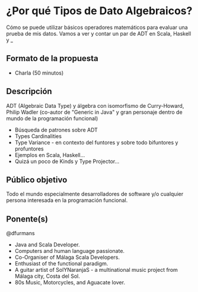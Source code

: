 # ¿Por qué Tipos de Dato Algebraicos?

Cómo se puede utilizar básicos operadores matemáticos para evaluar una prueba de mis datos.
Vamos a ver y contar un par de ADT en Scala, Haskell y _ 

## Formato de la propuesta

* Charla (50 minutos)

## Descripción

ADT (Algebraic Data Type) y álgebra con isomorfismo de Curry-Howard, Philip Wadler (co-autor de "Generic in Java" y gran personaje dentro de mundo de la programación funcional)

- Búsqueda de patrones sobre ADT
- Types Cardinalities
- Type Variance - en contexto del funtores y sobre todo bifuntores y profuntores
- Ejemplos en Scala, Haskell...
- Quizá un poco de Kinds y Type Projector...


## Público objetivo

Todo el mundo especialmente desarrolladores de software y/o cualquier persona interesada en la programación funcional.

## Ponente(s)

@dfurmans
- Java and Scala Developer.
- Computers and human language passionate.
- Co-Organiser of Málaga Scala Developers.
- Enthusiast of the functional paradigm.
- A guitar artist of SolYNaranjaS - a multinational music project from Málaga city, Costa del Sol.
- 80s Music, Motorcycles, and Aguacate lover.
